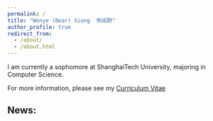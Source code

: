 ```yaml
---
permalink: /
title: "Wenye (Bear) Xiong  熊闻野"
author_profile: true
redirect_from: 
  - /about/
  - /about.html
---
```

I am currently a sophomore at ShanghaiTech University, majoring in Computer Science.

For more information, please see my [Curriculum Vitae](http://xiongwenye.github.io/files/cv.pdf)
## News:




<script type='text/javascript' id='clustrmaps' src='//cdn.clustrmaps.com/map_v2.js?cl=ffffff&w=150&t=n&d=EasZ2og5WUm-qsd2B6EmHMVE_3C_YNylKdZgiR4H1n0'></script>